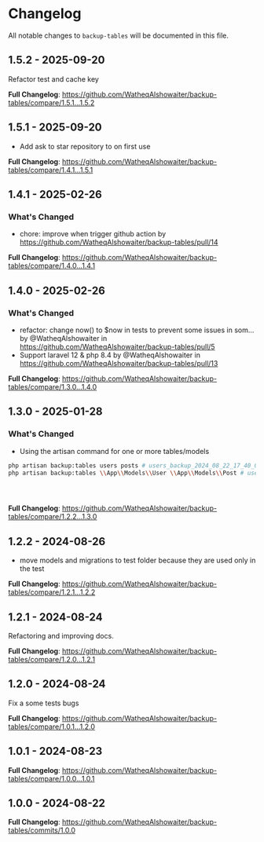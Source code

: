 # Changelog

All notable changes to `backup-tables` will be documented in this file.

## 1.5.2 - 2025-09-20

Refactor test and cache key

**Full Changelog**: https://github.com/WatheqAlshowaiter/backup-tables/compare/1.5.1...1.5.2

## 1.5.1 - 2025-09-20

* Add ask to star repository to on first use

**Full Changelog**: https://github.com/WatheqAlshowaiter/backup-tables/compare/1.4.1...1.5.1

## 1.4.1 - 2025-02-26

### What's Changed

* chore: improve when trigger github action by  https://github.com/WatheqAlshowaiter/backup-tables/pull/14

**Full Changelog**: https://github.com/WatheqAlshowaiter/backup-tables/compare/1.4.0...1.4.1

## 1.4.0 - 2025-02-26

### What's Changed

* refactor: change now() to $now in tests to prevent some issues in som… by @WatheqAlshowaiter in https://github.com/WatheqAlshowaiter/backup-tables/pull/5
* Support laravel 12 & php 8.4 by @WatheqAlshowaiter in https://github.com/WatheqAlshowaiter/backup-tables/pull/13

**Full Changelog**: https://github.com/WatheqAlshowaiter/backup-tables/compare/1.3.0...1.4.0

## 1.3.0 - 2025-01-28

### What's Changed

- Using the artisan command for one or more tables/models

```bash
php artisan backup:tables users posts # users_backup_2024_08_22_17_40_01, posts_backup_2024_08_22_17_40_01
php artisan backup:tables \\App\\Models\\User \\App\\Models\\Post # users_backup_2024_08_22_17_40_01, posts_backup_2024_08_22_17_40_01





```
**Full Changelog**: https://github.com/WatheqAlshowaiter/backup-tables/compare/1.2.2...1.3.0

## 1.2.2 - 2024-08-26

- move models and migrations to test folder because they are used only in the test

**Full Changelog**: https://github.com/WatheqAlshowaiter/backup-tables/compare/1.2.1...1.2.2

## 1.2.1 - 2024-08-24

Refactoring and improving docs.

**Full Changelog**: https://github.com/WatheqAlshowaiter/backup-tables/compare/1.2.0...1.2.1

## 1.2.0 - 2024-08-24

Fix a some tests bugs

**Full Changelog**: https://github.com/WatheqAlshowaiter/backup-tables/compare/1.0.1...1.2.0

## 1.0.1 - 2024-08-23

**Full Changelog**: https://github.com/WatheqAlshowaiter/backup-tables/compare/1.0.0...1.0.1

## 1.0.0 - 2024-08-22

**Full Changelog**: https://github.com/WatheqAlshowaiter/backup-tables/commits/1.0.0
